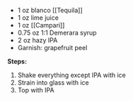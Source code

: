 * 1 oz blanco [[Tequila]]
* 1 oz lime juice
* 1 oz [[Campari]]
* 0.75 oz 1:1 Demerara syrup
* 2 oz hazy IPA
* Garnish: grapefruit peel

**Steps:**

1. Shake everything except IPA with ice
1. Strain into glass with ice
1. Top with IPA